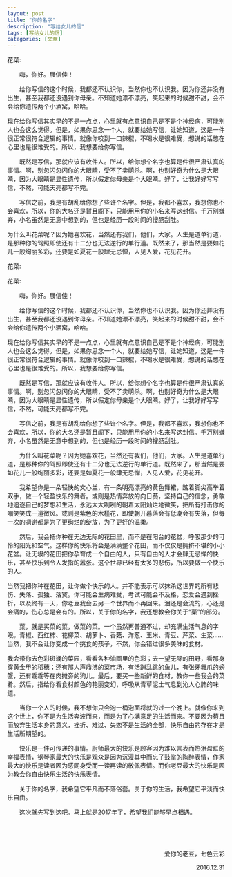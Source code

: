 ```yaml
---
layout: post
title: "你的名字"
description: "写给女儿的信"
tags: [写给女儿的信]
categories: [文章]
---
```


<p>
    花菜:
</p>
<p style="text-indent: 2em;">
    嗨，你好。展信佳！
</p>
<p style="text-indent: 2em;">
    给你写信的这个时候，我都还不认识你，当然你也不认识我。因为你还并没有出生，甚至我都还没遇到你母亲。不知道她漂不漂亮，笑起来的时候甜不甜，会不会给你遗传两个小酒窝，哈哈。
</p>
<p>
    现在给你写信其实早的不是一点点，心里就有点意识自己是不是个神经病，可能别人也会这么觉得。但是，如果你思念一个人，就要给她写信，让她知道，这是一件很正常很符合逻辑的事情。就像你咬到一口辣椒，不喝水是很难受，想说的话憋在心里也是很难受的。所以，我想要给你写信。
</p>
<p style="text-indent: 2em;">
    既然是写信，那就应该有收件人。所以，给你想个名字也算是件很严肃认真的事情。啊，别忽闪忽闪你的大眼睛，受不了卖萌杀。啊，也别好奇为什么是大眼睛，因为大眼睛是显性遗传，所以假定你母亲是个大眼睛。好了，让我好好写写信，不然，可能天亮都写不完。
</p>
<p style="text-indent: 2em;">
    写信之前，我是有胡乱给你想了些许个名字。但是，我都不喜欢，我想你也不会喜欢，所以，你的大名还是暂且阁下，只能用用你的小名来写这封信。千万别嫌弃，小名虽然是无意中想到的，但也是经历一段时间的搜肠刮肚。
</p>
<p>
    为什么叫花菜呢？因为她喜欢花，当然还有我们，他们，大家。人生是道单行道，是那种你的驾照即使还有十二分也无法逆行的单行道。既然来了，那当然是要如花儿一般绚丽多彩，还要是如夏花一般肆无忌惮，人见人爱，花见花开。
<p>
    花菜:
</p>
<p>
    花菜:
</p>
<p style="text-indent: 2em;">
    嗨，你好。展信佳！
</p>
<p style="text-indent: 2em;">
    给你写信的这个时候，我都还不认识你，当然你也不认识我。因为你还并没有出生，甚至我都还没遇到你母亲。不知道她漂不漂亮，笑起来的时候甜不甜，会不会给你遗传两个小酒窝，哈哈。
</p>
<p>
    现在给你写信其实早的不是一点点，心里就有点意识自己是不是个神经病，可能别人也会这么觉得。但是，如果你思念一个人，就要给她写信，让她知道，这是一件很正常很符合逻辑的事情。就像你咬到一口辣椒，不喝水是很难受，想说的话憋在心里也是很难受的。所以，我想要给你写信。
</p>
<p style="text-indent: 2em;">
    既然是写信，那就应该有收件人。所以，给你想个名字也算是件很严肃认真的事情。啊，别忽闪忽闪你的大眼睛，受不了卖萌杀。啊，也别好奇为什么是大眼睛，因为大眼睛是显性遗传，所以假定你母亲是个大眼睛。好了，让我好好写写信，不然，可能天亮都写不完。
</p>
<p style="text-indent: 2em;">
    写信之前，我是有胡乱给你想了些许个名字。但是，我都不喜欢，我想你也不会喜欢，所以，你的大名还是暂且阁下，只能用用你的小名来写这封信。千万别嫌弃，小名虽然是无意中想到的，但也是经历一段时间的搜肠刮肚。
</p>
<p style="text-indent: 2em;">
    为什么叫花菜呢？因为她喜欢花，当然还有我们，他们，大家。人生是道单行道，是那种你的驾照即使还有十二分也无法逆行的单行道。既然来了，那当然是要如花儿一般绚丽多彩，还要是如夏花一般肆无忌惮，人见人爱，花见花开。
</p>
<p style="text-indent: 2em;">
    <span style="text-indent: 2em;">我希望你是一朵轻快的文心兰，有一条明亮漂亮的黄色舞裙，踮着脚尖高举着双手，做一个轻盈快乐的舞者。</span><span style="text-indent: 2em;">或则是热情奔放的向日葵，坚持自己的信念，勇敢地追逐自己的梦想和生活，永远大大咧咧的朝着太阳灿烂地微笑，把所有打击你的嘲笑笑成一道微风。</span><span style="text-indent: 2em;">或则是紫色的木槿花，即使朝开暮落会有低潮会有失落，但每一次的凋谢都是为了更绚烂的绽放，为了更好的温柔。</span>
</p>
<p style="text-indent: 2em;">
    然后，我会把你种在无边无际的花田里，而不是在阳台的花盆，呼吸那少的可怜的阳光和空气。这样你的快乐将会是满满整个花田，而不仅仅是拥挤不堪的小小花盆。让无垠的花田把你孕育成一个自由的人，只有自由的人才会肆无忌惮的快乐，甚至快乐到令人发指的嚣张。这个世界已经有太多的悲伤，所以要做一个快乐的人。
</p>
<p>
    当然我把你种在花田，让你做个快乐的人。并不能表示可以抹杀这世界的所有悲伤、失落、孤独、落寞。你可能会生病难受，考试可能会不及格，恋爱会遇到挫折，以及终有一天，你老豆我会去另一个世界而不再回来。泪还是会流的，心还是会痛的，伤心总是会有的。所以，关于你的名字，我还想教会你关于“菜”的部分。
</p>
<p style="text-indent: 2em;">
    菜，就是买菜的菜，做菜的菜。一个虽然再普通不过，却充满生活气息的字眼。青椒、西红柿、花椰菜、胡萝卜、香菇、洋葱、玉米、青豆、芹菜、生菜……当然，我不会让你变成一个挑食的孩子，不然，你会错过很多美味的食材。
</p>
<p>
    我会带你去色彩斑斓的菜园，看看各种油画里的色彩；去一望无际的田野，看那身穿黄金甲的稻穗；还有那人声鼎沸的菜市场，有活蹦乱跳的鱼儿，有张牙舞爪的螃蟹，还有乖乖等在肉摊旁的狗儿。最后，要买一些新鲜的食材，教你一些我会的菜肴。然后，指给你看食材颜色的艳丽变幻，呼吸从青草泥土气息到沁人心脾的味道。
</p>
<p style="text-indent: 2em;">
    当你一个人的时候，我不想你只会泡一桶泡面将就的过一个晚上。就像你来到这个世上，你不是为生活奔波而来，而是为了心满意足的生活而来。不要因为苟且而放弃生活本身的意义，挫折、难过、失恋不是生活的全部，快乐自由的存在才是生活所期望的。
</p>
<p style="text-indent: 2em;">
    快乐是一件可传递的事情。厨师最大的快乐是顾客因为难以言表而热泪盈眶的幸福表情，钢琴家最大的快乐是观众是因为沉浸其中而忘了鼓掌的陶醉表情，作家最大的快乐是读者因为感同身受而一读再读的敬佩表情。而你老豆最大的快乐是因为教会你自由快乐生活的快乐表情。
</p>
<p style="text-indent: 2em;">
    关于你的名字，我希望它平凡而不落俗套。关于你的生活，我希望它平淡而快乐自由。
</p>
<p style="text-indent: 2em;">
    这次就先写到这吧。马上就是2017年了，希望我们能够早点相遇。
</p>
<p>
    <br/>
</p>
<p>
    <br/>
</p>
<p style="text-align: right;">
    &nbsp; &nbsp; &nbsp; &nbsp;爱你的老豆，七色云彩
</p>
<p style="text-align: right;">
    <span style="text-indent: 2em;">2016.12.31</span>
</p>
<p>
    <br/>
</p>
